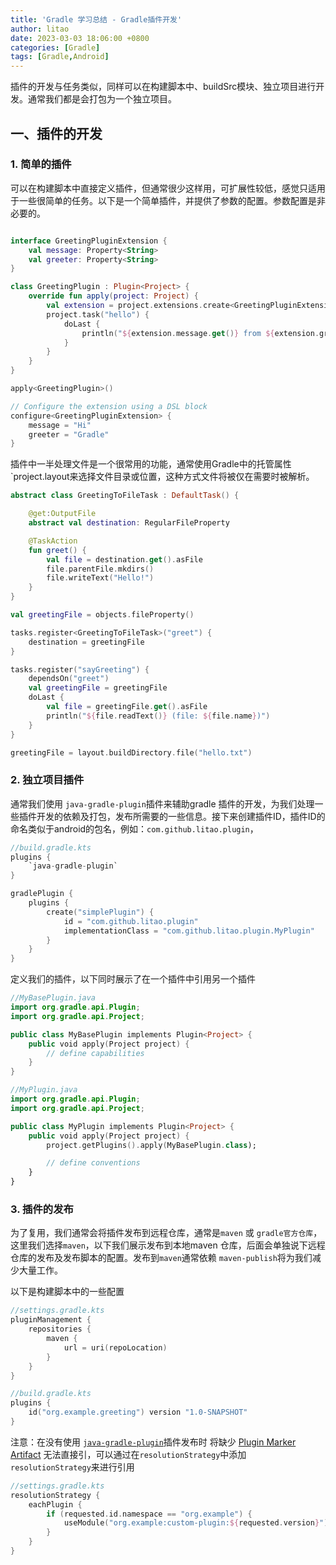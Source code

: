 ```yaml
---
title: 'Gradle 学习总结 - Gradle插件开发'
author: litao
date: 2023-03-03 18:06:00 +0800
categories: [Gradle]
tags: [Gradle,Android]
---
```


插件的开发与任务类似，同样可以在构建脚本中、buildSrc模块、独立项目进行开发。通常我们都是会打包为一个独立项目。

## 一、插件的开发

### 1. 简单的插件

可以在构建脚本中直接定义插件，但通常很少这样用，可扩展性较低，感觉只适用于一些很简单的任务。以下是一个简单插件，并提供了参数的配置。参数配置是非必要的。

```kotlin

interface GreetingPluginExtension {
    val message: Property<String>
    val greeter: Property<String>
}

class GreetingPlugin : Plugin<Project> {
    override fun apply(project: Project) {
        val extension = project.extensions.create<GreetingPluginExtension>("greeting")
        project.task("hello") {
            doLast {
                println("${extension.message.get()} from ${extension.greeter.get()}")
            }
        }
    }
}

apply<GreetingPlugin>()

// Configure the extension using a DSL block
configure<GreetingPluginExtension> {
    message = "Hi"
    greeter = "Gradle"
}
```

插件中一半处理文件是一个很常用的功能，通常使用Gradle中的托管属性`project.layout来选择文件目录或位置，这种方式文件将被仅在需要时被解析。

```kotlin
abstract class GreetingToFileTask : DefaultTask() {

    @get:OutputFile
    abstract val destination: RegularFileProperty

    @TaskAction
    fun greet() {
        val file = destination.get().asFile
        file.parentFile.mkdirs()
        file.writeText("Hello!")
    }
}

val greetingFile = objects.fileProperty()

tasks.register<GreetingToFileTask>("greet") {
    destination = greetingFile
}

tasks.register("sayGreeting") {
    dependsOn("greet")
    val greetingFile = greetingFile
    doLast {
        val file = greetingFile.get().asFile
        println("${file.readText()} (file: ${file.name})")
    }
}

greetingFile = layout.buildDirectory.file("hello.txt")
```

### 2. 独立项目插件

通常我们使用 `java-gradle-plugin`插件来辅助gradle 插件的开发，为我们处理一些插件开发的依赖及打包，发布所需要的一些信息。接下来创建插件ID，插件ID的命名类似于android的包名，例如：`com.github.litao.plugin`，

```kotlin
//build.gradle.kts
plugins {
    `java-gradle-plugin`
}

gradlePlugin {
    plugins {
        create("simplePlugin") {
            id = "com.github.litao.plugin"
            implementationClass = "com.github.litao.plugin.MyPlugin"
        }
    }
}
```

定义我们的插件，以下同时展示了在一个插件中引用另一个插件

```kotlin
//MyBasePlugin.java
import org.gradle.api.Plugin;
import org.gradle.api.Project;

public class MyBasePlugin implements Plugin<Project> {
    public void apply(Project project) {
        // define capabilities
    }
}
```

```kotlin
//MyPlugin.java
import org.gradle.api.Plugin;
import org.gradle.api.Project;

public class MyPlugin implements Plugin<Project> {
    public void apply(Project project) {
        project.getPlugins().apply(MyBasePlugin.class);

        // define conventions
    }
}
```

### 3. 插件的发布

为了复用，我们通常会将插件发布到远程仓库，通常是`maven` 或 `gradle官方仓库`，这里我们选择`maven`，以下我们展示发布到本地maven 仓库，后面会单独说下远程仓库的发布及发布脚本的配置。发布到`maven`通常依赖 `maven-publish`将为我们减少大量工作。

以下是构建脚本中的一些配置

```kotlin
//settings.gradle.kts
pluginManagement {
    repositories {
        maven {
            url = uri(repoLocation)
        }
    }
}
```

```kotlin
//build.gradle.kts
plugins {
    id("org.example.greeting") version "1.0-SNAPSHOT"
}
```

注意：在没有使用 [`java-gradle-plugin`](https://docs.gradle.org/current/userguide/custom_plugins.html#note_for_plugins_published_without_java_gradle_plugin)插件发布时 将缺少  [Plugin Marker Artifact](https://docs.gradle.org/current/userguide/plugins.html#sec:plugin_markers) 无法直接引，可以通过在`resolutionStrategy`中添加`resolutionStrategy`来进行引用

```kotlin
//settings.gradle.kts
resolutionStrategy {
    eachPlugin {
        if (requested.id.namespace == "org.example") {
            useModule("org.example:custom-plugin:${requested.version}")
        }
    }
}
```

